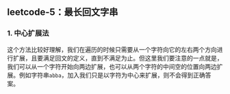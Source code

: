 ## leetcode-5：最长回文字串

### 1. 中心扩展法

这个方法比较好理解，我们在遍历的时候只需要从一个字符向它的左右两个方向进行扩展，且要满足回文的定义，直到不满足为止。但这里我们要注意的一点就是，我们可以从一个字符开始向两边扩展，也可以从两个字符的中间空的位置向两边扩展。例如字符串`abba`，加入我们只是以字符为中心来扩展，则不会得到正确答案。

